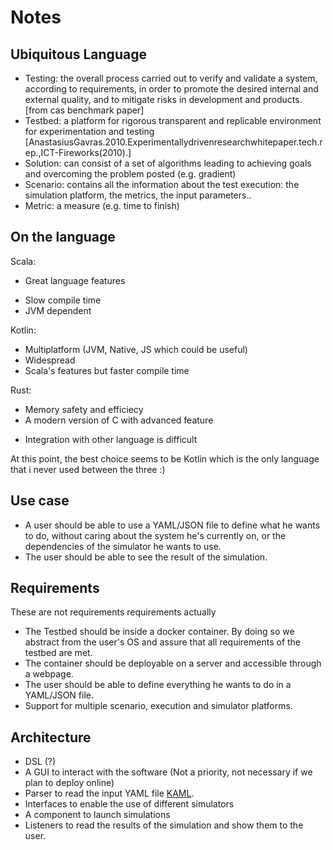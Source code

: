 # Notes

## Ubiquitous Language
- Testing: the overall process carried out to verify and validate a system, according to requirements, in order to promote the desired internal and external quality, and to mitigate risks in development and products. [from cas benchmark paper]
- Testbed: a platform for rigorous transparent and replicable environment for experimentation and testing [AnastasiusGavras.2010.Experimentallydrivenresearchwhitepaper.tech.rep.,ICT-Fireworks(2010).]
- Solution: can consist of a set of algorithms leading to achieving goals and overcoming the problem posted (e.g. gradient)
- Scenario: contains all the information about the test execution: the simulation platform, the metrics, the input parameters..
- Metric: a measure (e.g. time to finish)

## On the language

Scala:
+ Great language features
- Slow compile time
- JVM dependent

Kotlin:
+ Multiplatform (JVM, Native, JS which could be useful)
+ Widespread
+ Scala's features but faster compile time

Rust:
+ Memory safety and efficiecy
+ A modern version of C with advanced feature
- Integration with other language is difficult

At this point, the best choice seems to be Kotlin which is the only language that i never used between the three :)

## Use case

- A user should be able to use a YAML/JSON file to define what he wants to do, without caring about
the system he's currently on, or the dependencies of the simulator he wants to use.
- The user should be able to see the result of the simulation.

## Requirements

These are not requirements requirements actually

- The Testbed should be inside a docker container. By doing so we abstract from the user's OS and 
assure that all requirements of the testbed are met.
- The container should be deployable on a server and accessible through a webpage.
- The user should be able to define everything he wants to do in a YAML/JSON file.
- Support for multiple scenario, execution and simulator platforms.

## Architecture

- DSL (?)
- A GUI to interact with the software (Not a priority, not necessary if we plan to deploy online)
- Parser to read the input YAML file [KAML](!https://github.com/charleskorn/kaml).
- Interfaces to enable the use of different simulators
- A component to launch simulations
- Listeners to read the results of the simulation and show them to the user.
